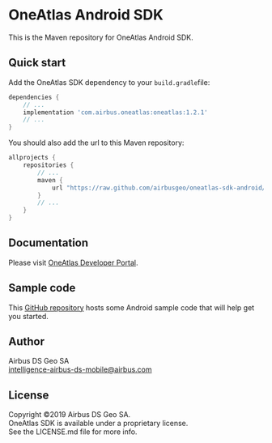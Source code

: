 # OneAtlas Android SDK

This is the Maven repository for OneAtlas Android SDK.

## Quick start

Add the OneAtlas SDK dependency to your ```build.gradle```file:

```gradle
dependencies {
    // ...
    implementation 'com.airbus.oneatlas:oneatlas:1.2.1'
    // ...
}
```

You should also add the url to this Maven repository:

```gradle
allprojects {
    repositories {
        // ...
        maven {
            url "https://raw.github.com/airbusgeo/oneatlas-sdk-android/main"
        }
        // ...
    }
}
```

## Documentation

Please visit [OneAtlas Developer Portal](https://api.oneatlas.airbus.com/mobile).

## Sample code

This [GitHub repository](https://github.com/airbusgeo/oneatlas-sdk-android-sample-app) hosts some Android sample code that will help get you started.

## Author

Airbus DS Geo SA
<br/>
intelligence-airbus-ds-mobile@airbus.com

## License

Copyright ©2019 Airbus DS Geo SA.
<br/>
OneAtlas SDK is available under a proprietary license.
<br/>
See the LICENSE.md file for more info.
